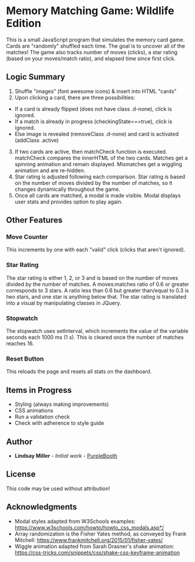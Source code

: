 # Memory Matching Game: Wildlife Edition

This is a small JavaScript program that simulates the memory card game. Cards are "randomly" shuffled each time. The goal is to uncover all of the matches! The game also tracks number of moves (clicks), a star rating (based on your moves/match ratio), and elapsed time since first click.

## Logic Summary
1. Shuffle "images" (font awesome icons) & insert into HTML "cards"
2.  Upon clicking a card, there are three possibilities:
  * If a card is already flipped (does not have class .d-none), click is ignored.
  * If a match is already in progress (checkingState===true), click is ignored.
  * Else image is revealed (removeClass .d-none) and card is activated (addClass .active)
3. If two cards are active, then matchCheck function is executed. matchCheck compares the innerHTML of the two cards. Matches get a spinning animation and remain displayed. Mismatches get a wiggling animation and are re-hidden.
4. Star rating is adjusted following each comparison. Star rating is based on the number of moves divided by the number of matches, so it changes dynamically throughout the game.
5. Once all cards are matched, a modal is made visible. Modal displays user stats and provides option to play again.

## Other Features

### Move Counter
This increments by one with each "valid" click (clicks that aren't ignored).

### Star Rating
The star rating is either 1, 2, or 3 and is based on the number of moves divided by the number of matches. A moves:matches ratio of 0.6 or greater corresponds to 3 stars. A ratio less than 0.6 but greater than/equal to 0.3 is two stars, and one star is anything below that. The star rating is translated into a visual by manipulating classes in JQuery.

### Stopwatch
The stopwatch uses setInterval, which increments the value of the variable seconds each 1000 ms (1 s). This is cleared once the number of matches reaches 16. 

### Reset Button
This reloads the page and resets all stats on the dashboard.

## Items in Progress

* Styling (always making improvements)
* CSS animations
* Run a validation check
* Check with adherence to style guide

## Author

* **Lindsay Miller** - *Initial work* - [PurpleBooth](https://github.com/PurpleBooth)

## License

This code may be used without attribution!

## Acknowledgments

* Modal styles adapted from W3Schools examples: https://www.w3schools.com/howto/howto_css_modals.asp*/
* Array randomization is the Fisher Yates method, as conveyed by Frank Mitchell: https://www.frankmitchell.org/2015/01/fisher-yates/
* Wiggle animation adapted from Sarah Drasner's shake animation: https://css-tricks.com/snippets/css/shake-css-keyframe-animation
